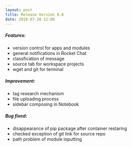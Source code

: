 ```yaml
---
layout: post
title: Release Version 0.8
date: 2018-07-28 12:00
---
```


##### Features:

- version control for apps and modules
- general notifications in Rocket Chat
- classfication of message
- source tab for workspace projects
- wget and git for terminal

##### Improvement:
- tag research mechanism
- file uploading process
- sidebar composing in Notebook

##### Bug fixed:
- disappearance of pip package after container restaring 
- checked exception of git link for source repo 
- path problem of module inputting
